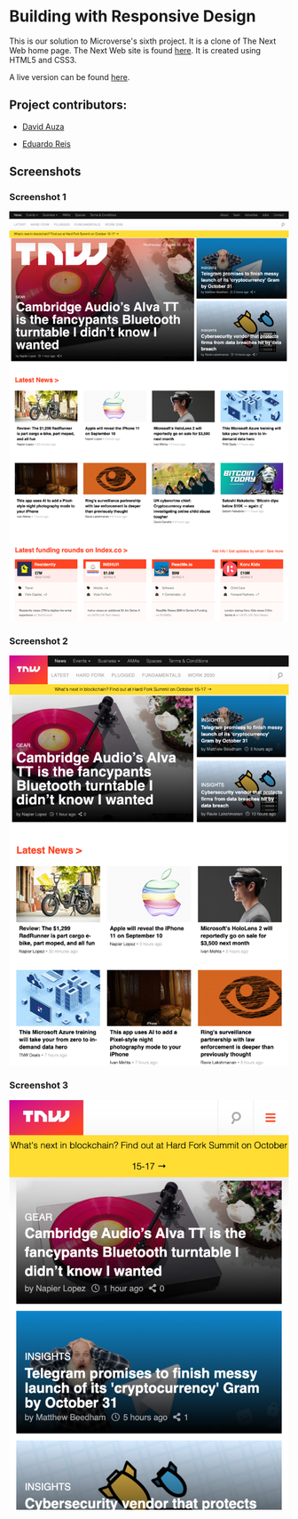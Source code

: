 # Building with Responsive Design

This is our solution to Microverse's sixth project. It is a clone of The Next Web home page. The Next Web site is found [here](https://thenextweb.com/). It is created using HTML5 and CSS3.

A live version can be found [here](https://rawcdn.githack.com/davidauza-engineer/Building-with-Responsive-Design/115c67d4263653ce454bd2b5e5b41d81f34f0bd4/index.html).

## Project contributors:

- [David Auza](https://github.com/davidauza-engineer)

- [Eduardo Reis](https://github.com/eduardoreisalvarenga)

## Screenshots

### Screenshot 1

![Screenshot 1](screenshots/1.png)

### Screenshot 2

![Screenshot 2](screenshots/2.png)

### Screenshot 3

![Screenshot 3](screenshots/3.png)
